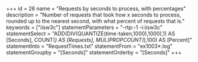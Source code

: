 +++
id = 26
name = "Requests by seconds to process, with percentages"
description = "Number of requests that took how x seconds to process, rounded up to the nearest second, with what percent of requests that is."
keywords = ["iisw3c"]
statementParameters = "-rtp:-1 -i:iisw3c"
statementSelect = "ADD(DIV(QUANTIZE(time-taken,1000),1000),1) AS [Seconds], COUNT(*) AS [Requests], MUL(PROPCOUNT(*),100) AS [Percent]"
statementInto = "RequestTimes.txt"
statementFrom = "ex1003*.log"
statementGroupby = "[Seconds]"
statementOrderby = "[Seconds]"
+++

